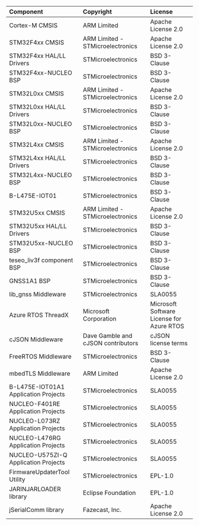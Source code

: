 | Component                               | Copyright                          | License |
|:---------                               |:-------                            |:--------|
| Cortex-M CMSIS                          | ARM Limited                        | Apache License 2.0 |
| STM32F4xx CMSIS                         | ARM Limited - STMicroelectronics   | Apache License 2.0 |
| STM32F4xx HAL/LL Drivers                | STMicroelectronics                 | BSD 3-Clause |
| STM32F4xx-NUCLEO BSP                    | STMicroelectronics                 | BSD 3-Clause |
| STM32L0xx CMSIS                         | ARM Limited - STMicroelectronics   | Apache License 2.0 |
| STM32L0xx HAL/LL Drivers                | STMicroelectronics                 | BSD 3-Clause |
| STM32L0xx-NUCLEO BSP                    | STMicroelectronics                 | BSD 3-Clause |
| STM32L4xx CMSIS                         | ARM Limited - STMicroelectronics   | Apache License 2.0 |
| STM32L4xx HAL/LL Drivers                | STMicroelectronics                 | BSD 3-Clause |
| STM32L4xx-NUCLEO BSP                    | STMicroelectronics                 | BSD 3-Clause |
| B-L475E-IOT01                           | STMicroelectronics                 | BSD 3-Clause |
| STM32U5xx CMSIS                         | ARM Limited - STMicroelectronics   | Apache License 2.0 |
| STM32U5xx HAL/LL Drivers                | STMicroelectronics                 | BSD 3-Clause |
| STM32U5xx-NUCLEO BSP                    | STMicroelectronics                 | BSD 3-Clause |
| teseo_liv3f component BSP               | STMicroelectronics                 | BSD 3-Clause |
| GNSS1A1 BSP                             | STMicroelectronics                 | BSD 3-Clause |
| lib_gnss Middleware                     | STMicroelectronics                 | SLA0055 |
| Azure RTOS ThreadX                      | Microsoft Corporation              | Microsoft Software License for Azure RTOS |
| cJSON Middleware                        | Dave Gamble and cJSON contributors | cJSON license terms |
| FreeRTOS Middleware                     | STMicroelectronics                 | BSD 3-Clause |
| mbedTLS Middleware                      | ARM Limited                        | Apache License 2.0 |
| B-L475E-IOT01A1 Application Projects    | STMicroelectronics                 | SLA0055 |
| NUCLEO-F401RE Application Projects      | STMicroelectronics                 | SLA0055 |
| NUCLEO-L073RZ Application Projects      | STMicroelectronics                 | SLA0055 |
| NUCLEO-L476RG Application Projects      | STMicroelectronics                 | SLA0055 |
| NUCLEO-U575ZI-Q Application Projects    | STMicroelectronics                 | SLA0055 |
| FirmwareUpdaterTool Utility             | STMicroelectronics                 | EPL-1.0 |
| JARINJARLOADER library                  | Eclipse Foundation                 | EPL-1.0 |
| jSerialComm library                     | Fazecast, Inc.                     | Apache License 2.0 |
